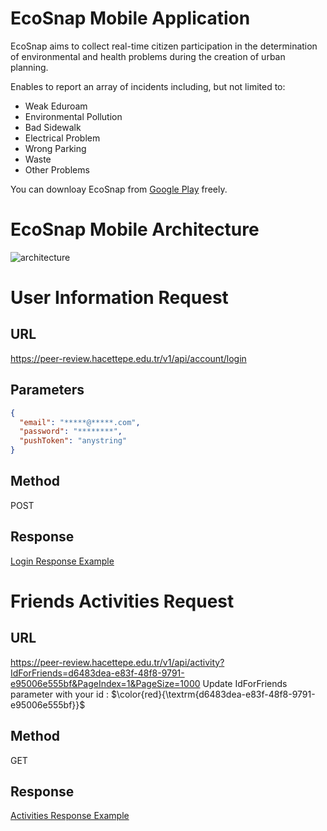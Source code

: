 # EcoSnap Mobile Application 

EcoSnap aims to collect real-time citizen participation in the determination of environmental and health problems during the creation of urban planning.

Enables to report an array of incidents including, but not limited to:
- Weak Eduroam
- Environmental Pollution
- Bad Sidewalk
- Electrical Problem
- Wrong Parking
- Waste
- Other Problems

You can downloay EcoSnap from [Google Play](https://play.google.com/store/apps/details?id=com.ecosnap.app) freely.

# EcoSnap Mobile Architecture 

![architecture](https://github.com/ilyascokan/EcoSnap/blob/main/Architecture.jpg)

# User Information Request
##  URL
https://peer-review.hacettepe.edu.tr/v1/api/account/login
##  Parameters
```json
{
  "email": "*****@*****.com",
  "password": "********",
  "pushToken": "anystring"
}
```
##  Method
POST
##  Response
[Login Response Example](https://raw.githubusercontent.com/ilyascokan/EcoSnap/main/1%20LoginResponse.json)

# Friends Activities Request
##  URL
https://peer-review.hacettepe.edu.tr/v1/api/activity?IdForFriends=d6483dea-e83f-48f8-9791-e95006e555bf&PageIndex=1&PageSize=1000
Update IdForFriends parameter with your id : $\color{red}{\textrm{d6483dea-e83f-48f8-9791-e95006e555bf}}$
##  Method
GET
##  Response
[Activities Response Example](https://raw.githubusercontent.com/ilyascokan/EcoSnap/main/3%20ActivitesResponse.json)
